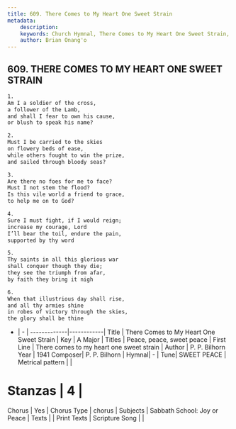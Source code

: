 ```yaml
---
title: 609. There Comes to My Heart One Sweet Strain
metadata:
    description: 
    keywords: Church Hymnal, There Comes to My Heart One Sweet Strain, There comes to my heart one sweet strain, Peace, peace, sweet peace
    author: Brian Onang'o
---
```



## 609. THERE COMES TO MY HEART ONE SWEET STRAIN

```txt
1.
Am I a soldier of the cross,
a follower of the Lamb,
and shall I fear to own his cause,
or blush to speak his name?

2.
Must I be carried to the skies
on flowery beds of ease,
while others fought to win the prize,
and sailed through bloody seas?

3.
Are there no foes for me to face?
Must I not stem the flood?
Is this vile world a friend to grace,
to help me on to God?

4.
Sure I must fight, if I would reign;
increase my courage, Lord
I’ll bear the toil, endure the pain,
supported by thy word

5.
Thy saints in all this glorious war
shall conquer though they die;
they see the triumph from afar,
by faith they bring it nigh

6.
When that illustrious day shall rise,
and all thy armies shine
in robes of victory through the skies,
the glory shall be thine
```

- |   -  |
-------------|------------|
Title | There Comes to My Heart One Sweet Strain |
Key | A Major |
Titles | Peace, peace, sweet peace |
First Line | There comes to my heart one sweet strain |
Author | P. P. Bilhorn
Year | 1941
Composer| P. P. Bilhorn |
Hymnal|  - |
Tune| SWEET PEACE |
Metrical pattern | |
# Stanzas | 4 |
Chorus | Yes |
Chorus Type | chorus |
Subjects | Sabbath School: Joy or Peace |
Texts |  |
Print Texts | 
Scripture Song |  |
  
